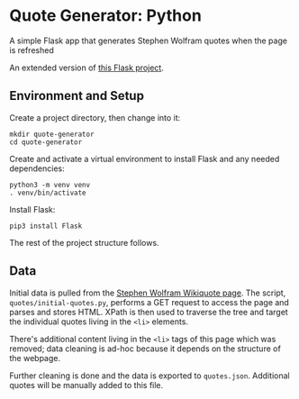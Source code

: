 # Quote Generator: Python
A simple Flask app that generates Stephen Wolfram quotes when the page is refreshed

An extended version of [this Flask project](https://thecodebits.com/flask-project-for-beginners-inspirational-quotes/).

## Environment and Setup
Create a project directory, then change into it:
```
mkdir quote-generator
cd quote-generator
```
Create and activate a virtual environment to install Flask and any needed dependencies:
```
python3 -m venv venv
. venv/bin/activate
```
Install Flask:
```
pip3 install Flask
```
The rest of the project structure follows.

## Data
Initial data is pulled from the [Stephen Wolfram Wikiquote page](https://en.wikiquote.org/wiki/Stephen_Wolfram). The script, `quotes/initial-quotes.py`, performs a GET request to access the page and parses and stores HTML. XPath is then used to traverse the tree and target the individual quotes living in the `<li>` elements.

There's additional content living in the `<li>` tags of this page which was removed; data cleaning is ad-hoc because it depends on the structure of the webpage.

Further cleaning is done and the data is exported to `quotes.json`. Additional quotes will be manually added to this file.
